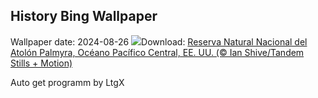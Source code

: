 ## History Bing Wallpaper
Wallpaper date: 2024-08-26
![](https://www.bing.com/th?id=OHR.PalmyraAtoll_ES-ES2724340692_UHD.jpg&w=1000)Download: [Reserva Natural Nacional del Atolón Palmyra, Océano Pacífico Central, EE. UU. (© Ian Shive/Tandem Stills + Motion)](https://www.bing.com/th?id=OHR.PalmyraAtoll_ES-ES2724340692_UHD.jpg)

Auto get programm by LtgX
